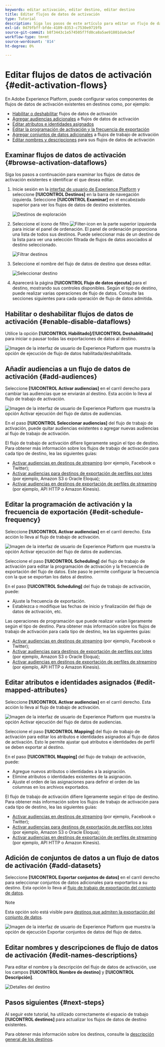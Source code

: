 ```yaml
---
keywords: editar activación, editar destino, editar destino
title: Editar flujos de datos de activación
type: Tutorial
description: Siga los pasos de este artículo para editar un flujo de datos de activación existente en Adobe Experience Platform.
exl-id: 0d79fbff-bfde-4109-8353-c7530e9719fb
source-git-commit: b8f3443c1e574505f7fd0ca8a5ae91801da4cbef
workflow-type: tm+mt
source-wordcount: '814'
ht-degree: 0%

---
```


# Editar flujos de datos de activación {#edit-activation-flows}

En Adobe Experience Platform, puede configurar varios componentes de flujos de datos de activación existentes en destinos como, por ejemplo:

* [Habilitar o deshabilitar](#enable-disable-dataflows) flujos de datos de activación
* [Agregar audiencias adicionales](#add-audiences) a flujos de datos de activación
* [Editar atributos e identidades asignados](#edit-mapped-attributes)
* [Editar la programación de activación y la frecuencia de exportación](#edit-schedule-frequency)
* [Agregar conjuntos de datos adicionales](#add-datasets) a flujos de trabajo de activación
* [Editar nombres y descripciones](#edit-names-descriptions) para sus flujos de datos de activación

<!-- * [Apply access labels](#apply-access-labels) to exported data; -->

## Examinar flujos de datos de activación {#browse-activation-dataflows}

Siga los pasos a continuación para examinar los flujos de datos de activación existentes e identificar el que desea editar.

1. Inicie sesión en la [interfaz de usuario de Experience Platform](https://platform.adobe.com/) y seleccione **[!UICONTROL Destinos]** en la barra de navegación izquierda. Seleccione **[!UICONTROL Examinar]** en el encabezado superior para ver los flujos de datos de destino existentes.

   ![Destinos de exploración](../assets/ui/edit-activation/browse-destinations.png)

2. Seleccione el icono de filtro ![Filter-icon](../../images/icons/filter.png) en la parte superior izquierda para iniciar el panel de ordenación. El panel de ordenación proporciona una lista de todos sus destinos. Puede seleccionar más de un destino de la lista para ver una selección filtrada de flujos de datos asociados al destino seleccionado.

   ![Filtrar destinos](../assets/ui/edit-activation/filter-destinations.png)

3. Seleccione el nombre del flujo de datos de destino que desea editar.

   ![Seleccionar destino](../assets/ui/edit-activation/destination-select.png)

4. Aparecerá la página **[!UICONTROL Flujo de datos ejecuta]** para el destino, mostrando sus controles disponibles. Según el tipo de destino, puede realizar varias operaciones de flujo de datos. Consulte las secciones siguientes para cada operación de flujo de datos admitida.

## Habilitar o deshabilitar flujos de datos de activación {#enable-disable-dataflows}

Utilice la opción **[!UICONTROL Habilitado]/[!UICONTROL Deshabilitado]** para iniciar o pausar todas las exportaciones de datos al destino.

![Imagen de la interfaz de usuario de Experience Platform que muestra la opción de ejecución de flujo de datos habilitada/deshabilitada.](../assets/ui/edit-activation/enable-toggle.png)

## Añadir audiencias a un flujo de datos de activación {#add-audiences}

Seleccione **[!UICONTROL Activar audiencias]** en el carril derecho para cambiar las audiencias que se enviarán al destino. Esta acción lo lleva al flujo de trabajo de activación.

![Imagen de la interfaz de usuario de Experience Platform que muestra la opción Activar ejecución del flujo de datos de audiencias.](../assets/ui/edit-activation/activate-audiences.png)

En el paso **[!UICONTROL Seleccionar audiencias]** del flujo de trabajo de activación, puede quitar audiencias existentes o agregar nuevas audiencias al flujo de trabajo de activación.

El flujo de trabajo de activación difiere ligeramente según el tipo de destino. Para obtener más información sobre los flujos de trabajo de activación para cada tipo de destino, lea las siguientes guías:

* [Activar audiencias en destinos de streaming](./activate-segment-streaming-destinations.md) (por ejemplo, Facebook o Twitter);
* [Activar audiencias para destinos de exportación de perfiles por lotes](./activate-batch-profile-destinations.md) (por ejemplo, Amazon S3 o Oracle Eloqua);
* [Activar audiencias en destinos de exportación de perfiles de streaming](./activate-streaming-profile-destinations.md) (por ejemplo, API HTTP o Amazon Kinesis).

## Editar la programación de activación y la frecuencia de exportación {#edit-schedule-frequency}

Seleccione **[!UICONTROL Activar audiencias]** en el carril derecho. Esta acción lo lleva al flujo de trabajo de activación.

![Imagen de la interfaz de usuario de Experience Platform que muestra la opción Activar ejecución del flujo de datos de audiencias.](../assets/ui/edit-activation/activate-audiences.png)

Seleccione el paso **[!UICONTROL Scheduling]** del flujo de trabajo de activación para editar la programación de activación y la frecuencia de exportación del flujo de datos. Este paso le permite configurar la frecuencia con la que se exportan los datos al destino.

En el paso **[!UICONTROL Scheduling]** del flujo de trabajo de activación, puede:
* Ajuste la frecuencia de exportación.
* Establezca o modifique las fechas de inicio y finalización del flujo de datos de activación, etc.

Las operaciones de programación que puede realizar varían ligeramente según el tipo de destino. Para obtener más información sobre los flujos de trabajo de activación para cada tipo de destino, lea las siguientes guías:

* [Activar audiencias en destinos de streaming](./activate-segment-streaming-destinations.md) (por ejemplo, Facebook o Twitter);
* [Activar audiencias para destinos de exportación de perfiles por lotes](./activate-batch-profile-destinations.md) (por ejemplo, Amazon S3 o Oracle Eloqua);
* [Activar audiencias en destinos de exportación de perfiles de streaming](./activate-streaming-profile-destinations.md) (por ejemplo, API HTTP o Amazon Kinesis).

## Editar atributos e identidades asignados {#edit-mapped-attributes}

Seleccione **[!UICONTROL Activar audiencias]** en el carril derecho. Esta acción lo lleva al flujo de trabajo de activación.

![Imagen de la interfaz de usuario de Experience Platform que muestra la opción Activar ejecución del flujo de datos de audiencias.](../assets/ui/edit-activation/activate-audiences.png)

Seleccione el paso **[!UICONTROL Mapping]** del flujo de trabajo de activación para editar los atributos e identidades asignados al flujo de datos de activación. Esto le permite ajustar qué atributos e identidades de perfil se deben exportar al destino.

En el paso **[!UICONTROL Mapping]** del flujo de trabajo de activación, puede:

* Agregue nuevos atributos o identidades a la asignación.
* Elimine atributos o identidades existentes de la asignación.
* Ajuste el orden de las asignaciones para definir el orden de las columnas en los archivos exportados.

El flujo de trabajo de activación difiere ligeramente según el tipo de destino. Para obtener más información sobre los flujos de trabajo de activación para cada tipo de destino, lea las siguientes guías:

* [Activar audiencias en destinos de streaming](./activate-segment-streaming-destinations.md) (por ejemplo, Facebook o Twitter);
* [Activar audiencias para destinos de exportación de perfiles por lotes](./activate-batch-profile-destinations.md) (por ejemplo, Amazon S3 o Oracle Eloqua);
* [Activar audiencias en destinos de exportación de perfiles de streaming](./activate-streaming-profile-destinations.md) (por ejemplo, API HTTP o Amazon Kinesis).



## Adición de conjuntos de datos a un flujo de datos de activación {#add-datasets}

Seleccione **[!UICONTROL Exportar conjuntos de datos]** en el carril derecho para seleccionar conjuntos de datos adicionales para exportarlos a su destino. Esta opción lo lleva al [flujo de trabajo de exportación del conjunto de datos](export-datasets.md).

>[!NOTE]
>
>Esta opción solo está visible para [destinos que admiten la exportación del conjunto de datos](export-datasets.md#supported-destinations).

![Imagen de la interfaz de usuario de Experience Platform que muestra la opción de ejecución Exportar conjuntos de datos del flujo de datos.](../assets/ui/edit-activation/export-datasets.png)



<!-- ## Apply access labels {#apply-access-labels}

Select **[!UICONTROL Apply access labels]** to edit the data usage labels for the exported data. See the [data usage labels documentation](../../data-governance/labels/overview.md) to learn more.

![Experience Platform UI image showing the Export datasets dataflow run option.](../assets/ui/edit-activation/apply-access-labels.png) -->

## Editar nombres y descripciones de flujo de datos de activación {#edit-names-descriptions}

Para editar el nombre y la descripción del flujo de datos de activación, use los campos **[!UICONTROL Nombre de destino]** y **[!UICONTROL Descripción]**.

![Detalles del destino](../assets/ui/edit-activation/edit-destination-name-description.png)

## Pasos siguientes {#next-steps}

Al seguir este tutorial, ha utilizado correctamente el espacio de trabajo **[!UICONTROL destinos]** para actualizar los flujos de datos de destino existentes.

Para obtener más información sobre los destinos, consulte la [descripción general de los destinos](../catalog/overview.md).
